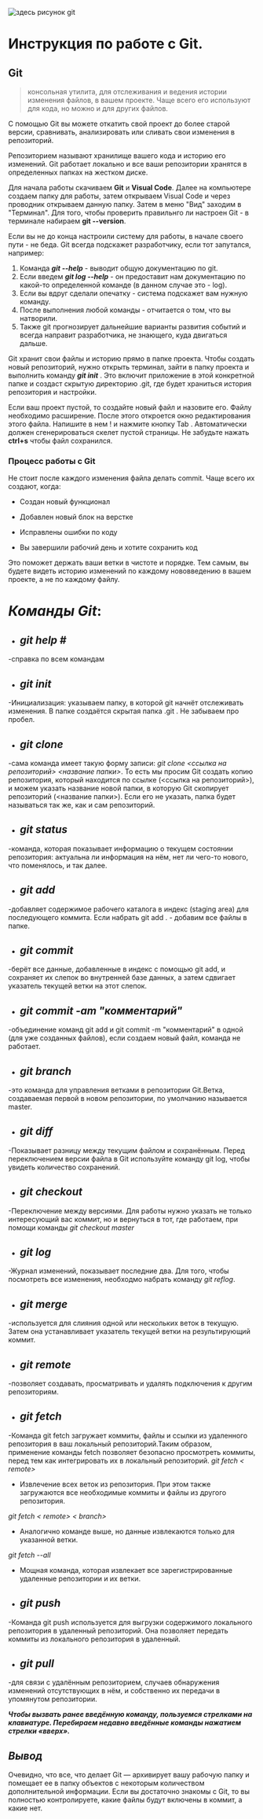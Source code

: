 
![здесь рисунок git](./git.png)

# **Инструкция по работе с Git.**

## **Git** 
>консольная утилита, для отслеживания и ведения  истории изменения файлов, в вашем проекте. Чаще всего его используют для кода, но можно и для других файлов. 

С помощью Git вы можете откатить свой проект до более старой версии, сравнивать, анализировать или сливать свои изменения в репозиторий.

Репозиторием называют хранилище вашего кода и историю его изменений. Git работает локально и все ваши репозитории хранятся в определенных папках на жестком диске.

Для начала работы скачиваем **Git** и **Visual Code**. Далее на компьютере создаем папку для работы, затем открываем Visual Code и через проводник открываем данную папку. Затем в меню "Вид" заходим в "Терминал".
Для того, чтобы проверить правильнго ли настроен Git - в терминале набираем **git --version**.

Если вы не до конца настроили систему для работы, в начале своего пути - не беда. Git всегда подскажет разработчику, если тот запутался, например:

1. Команда _**git --help**_ - выводит общую документацию по git.
2. Если введем _**git log --help**_ - он предоставит нам документацию по какой-то определенной команде (в данном случае это - log).
3. Если вы вдруг сделали опечатку - система подскажет вам нужную команду.
4. После выполнения любой команды - отчитается о том, что вы натворили.
5. Также git прогнозирует дальнейшие варианты развития событий и всегда направит разработчика, не знающего, куда двигаться дальше.

Git хранит свои файлы и историю прямо в папке проекта. Чтобы создать новый репозиторий,  нужно открыть терминал, зайти в папку  проекта и выполнить команду _**git init**_ . Это включит приложение в этой конкретной папке и создаст скрытую директорию .git, где будет храниться история репозитория и настройки.

Если ваш проект пустой, то создайте новый файл и назовите его. Файлу необходимо расширение. После этого откроется окно редактирования этого файла. Напишите в нем ! и нажмите кнопку Tab . Автоматически должен сгенерироваться скелет пустой страницы. Не забудьте нажать **ctrl+s** чтобы файл сохранился.

### **Процесс работы с Git**
Не стоит после каждого изменения файла делать commit. Чаще всего их создают, когда:

* Создан новый функционал

* Добавлен новый блок на верстке

* Исправлены ошибки по коду

* Вы завершили рабочий день и хотите сохранить код

Это поможет держать ваши ветки в чистоте и порядке. Тем самым, вы будете видеть историю изменений по каждому нововведению в вашем проекте, а не по каждому файлу.


# __*Команды Git*__:

* ## _**git help #**_ 
-справка по всем командам

* ## _**git init**_
-Инициализация: указываем папку, в которой
git начнёт отслеживать изменения. В папке создаётся скрытая папка .git . Не забываем про пробел.

* ## _**git clone**_  
-cама команда имеет такую форму записи: *git clone <ссылка на репозиторий> <название папки>*. То есть мы просим Git создать копию репозитория, который находится по ссылке (<ссылка на репозиторий>), и можем указать название новой папки, в которую Git скопирует репозиторий (<название папки>). Если его не указать, папка будет называться так же, как и сам репозиторий.

* ##  _**git status**_  
-команда, которая показывает информацию о текущем состоянии репозитория: актуальна ли информация на нём, нет ли чего-то нового, что поменялось, и так далее.

* ## _**git add**_ 
-добавляет содержимое рабочего каталога в индекс (staging area) для последующего коммита. Если набрать git add . - добавим все файлы в папке. 

* ## _**git commit**_  
-берёт все данные, добавленные в индекс с помощью git add, и сохраняет их
слепок во внутренней базе данных, а затем сдвигает указатель текущей ветки на этот слепок.

* ##  _**git commit -am "комментарий"**_
-объединение команд git add и git commit -m "комментарий" в одной (для уже созданных файлов), если создаем новый файл, команда не работает.

* ## _**git branch**_ 
-это команда для управления ветками в репозитории Git.Ветка, создаваемая первой в новом репозитории, по умолчанию называется master.

* ## _**git diff**_ 
-Показывает разницу между текущим файлом и сохранённым. Перед переключением версии файла в Git используйте команду git log, чтобы увидеть
количество сохранений.

* ## _**git checkout**_
-Переключение между версиями. Для работы нужно указать не только интересующий вас коммит, но и вернуться в тот, где работаем, при помощи команды 
*git checkout master*

* ## _**git log**_ 
-Журнал изменений, показывает последние два. Для того, чтобы посмотреть все изменения, необходмо набрать команду *git reflog*.

* ## __*git merge*__
-используется для слияния одной или нескольких веток в текущую. Затем она устанавливает указатель текущей ветки на результирующий коммит.

* ## _**git remote**_
-позволяет создавать, просматривать и удалять подключения к другим репозиториям. 

* ## _**git fetch**_
-Команда git fetch загружает коммиты, файлы и ссылки из удаленного репозитория в ваш локальный репозиторий.Таким образом, применение команды fetch позволяет безопасно просмотреть коммиты, перед тем как интегрировать их в локальный репозиторий.
*git fetch < remote>*
- Извлечение всех веток из репозитория. При этом также загружаются все необходимые коммиты и файлы из другого репозитория.

*git fetch < remote> < branch>*
- Аналогично команде выше, но данные извлекаются только для указанной ветки.

*git fetch --all*
- Мощная команда, которая извлекает все зарегистрированные удаленные репозитории и их ветки.

* ## _**git push**_
-Команда git push используется для выгрузки содержимого локального репозитория в удаленный репозиторий. Она позволяет передать коммиты из локального репозитория в удаленный.

* ## _**git pull**_
-для связи с удалённым репозиторием, случаев обнаружения изменений отсутствующих в нём, и собственно их передачи в упомянутом репозитории.

__*Чтобы вызвать ранее введённую команду,
пользуемся стрелками на клавиатуре.
Перебираем недавно введённые команды
нажатием стрелки «вверх».*__

## _**Вывод**_

Очевидно, что все, что делает Git — архивирует вашу рабочую папку и помещает ее в папку объектов с некоторым количеством дополнительной информации. Если вы достаточно знакомы с Git, то вы полностью контролируете, какие файлы будут включены в коммит, а какие нет.

